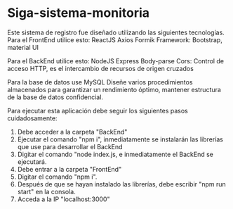 # Siga-sistema-monitoria
Este sistema de registro fue diseñado utilizando las siguientes tecnologías.
Para el FrontEnd utilice esto:
ReactJS
    Axios
    Formik
    Framework: Bootstrap, material UI

Para el BackEnd utilice esto:
NodeJS
    Express
    Body-parse
    Cors: Control de acceso HTTP, es el intercambio de recursos de origen cruzados

Para la base de datos use MySQL
Diseñe varios procedimientos almacenados para garantizar un rendimiento óptimo, mantener estructura de la base de datos confidencial.

Para ejecutar esta aplicación debe seguir los siguientes pasos cuidadosamente:


1. Debe acceder a la carpeta "BackEnd"
2. Ejecutar el comando "npm i", inmediatamente se instalarán las librerías que use para desarrollar el BackEnd
3. Digitar el comando "node index.js, e inmediatamente el BackEnd se ejecutará.
4. Debe entrar a la carpeta "FrontEnd" 
5. Digitar el comando "npm i".
6. Después de que se hayan instalado las librerías, debe escribir "npm run start" en la consola.
7. Acceda a la IP "localhost:3000"

